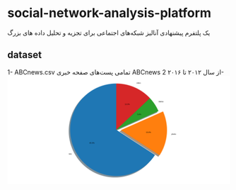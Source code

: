 # social-network-analysis-platform
یک پلتفرم پیشنهادی آنالیز شبکه‌های اجتماعی برای تجزیه و تحلیل داده های بزرگ
## dataset
1- ABCnews.csv
تمامی پست‌های صفحه خبری ABCnews از سال ۲۰۱۲ تا ۲۰۱۶
2- 
![](https://raw.githubusercontent.com/rahmatjafari/social-network-analysis-platform/master/plot_circle.png)
